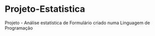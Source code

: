 # Projeto-Estatistica
Projeto - Análise estatística de Formulário criado numa Linguagem de Programação
